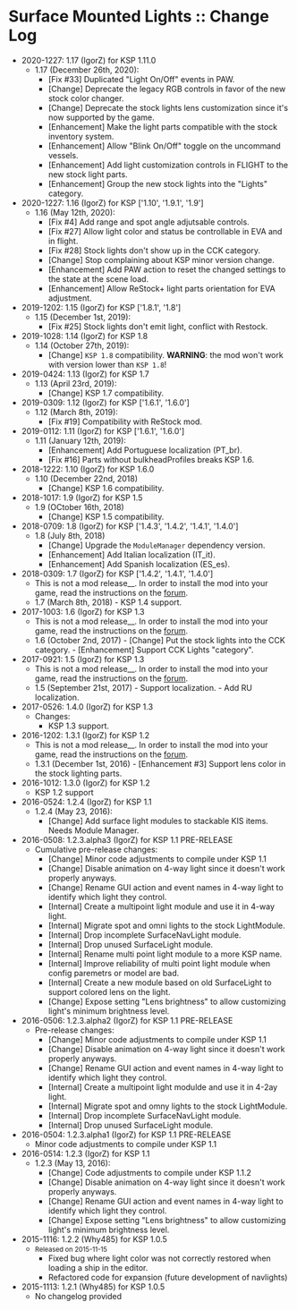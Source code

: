 # Surface Mounted Lights :: Change Log

* 2020-1227: 1.17 (IgorZ) for KSP 1.11.0
	+ 1.17 (December 26th, 2020):
		- [Fix #33] Duplicated "Light On/Off" events in PAW.
		- [Change] Deprecate the legacy RGB controls in favor of the new stock color changer.
		- [Change] Deprecate the stock lights lens customization since it's now supported by the game.
		- [Enhancement] Make the light parts compatible with the stock inventory system.
		- [Enhancement] Allow "Blink On/Off" toggle on the uncommand vessels.
		- [Enhancement] Add light customization controls in FLIGHT to the new stock light parts.
		- [Enhancement] Group the new stock lights into the "Lights" category.
* 2020-1227: 1.16 (IgorZ) for KSP ['1.10', '1.9.1', '1.9']
	+ 1.16 (May 12th, 2020):
		- [Fix #4] Add range and spot angle adjutsable controls.
		- [Fix #27] Allow light color and status be controllable in EVA and in flight.
		- [Fix #28] Stock lights don't show up in the CCK category.
		- [Change] Stop complaining about KSP minor version change.
		- [Enhancement] Add PAW action to reset the changed settings to the state at the scene load.
		- [Enhancement] Allow ReStock+ light parts orientation for EVA adjustment.
* 2019-1202: 1.15 (IgorZ) for KSP ['1.8.1', '1.8']
	+ 1.15 (December 1st, 2019):
		- [Fix #25] Stock lights don't emit light, conflict with Restock.
* 2019-1028: 1.14 (IgorZ) for KSP 1.8
	+ 1.14 (October 27th, 2019):
		- [Change] `KSP 1.8` compatibility. __WARNING__: the mod won't work with version lower than `KSP 1.8`!
* 2019-0424: 1.13 (IgorZ) for KSP 1.7
	+ 1.13 (April 23rd, 2019):
		- [Change] KSP 1.7 compatibility.
* 2019-0309: 1.12 (IgorZ) for KSP ['1.6.1', '1.6.0']
	+ 1.12 (March 8th, 2019):
		- [Fix #19] Compatibility with ReStock mod.
* 2019-0112: 1.11 (IgorZ) for KSP ['1.6.1', '1.6.0']
	+ 1.11 (January 12th, 2019):
		- [Enhancement] Add Portuguese localization (PT_br).
		- [Fix #16] Parts without bulkheadProfiles breaks KSP 1.6.
* 2018-1222: 1.10 (IgorZ) for KSP 1.6.0
	+ 1.10 (December 22nd, 2018)
		- [Change] KSP 1.6 compatibility.
* 2018-1017: 1.9 (IgorZ) for KSP 1.5
	+ 1.9 (OCtober 16th, 2018)
		- [Change] KSP 1.5 compatibility.
* 2018-0709: 1.8 (IgorZ) for KSP ['1.4.3', '1.4.2', '1.4.1', '1.4.0']
	+ 1.8 (July 8th, 2018)
		- [Change] Upgrade the `ModuleManager` dependency version.
		- [Enhancement] Add Italian localization (IT_it).
		- [Enhancement] Add Spanish localization (ES_es).
* 2018-0309: 1.7 (IgorZ) for KSP ['1.4.2', '1.4.1', '1.4.0']
	+ This is not a mod release__. In order to install the mod into your game, read the instructions on the [forum](http://forum.kerbalspaceprogram.com/index.php?/topic/139724-12-surface-mounted-stock-alike-lights-for-self-illumination-v131/).
	+ 1.7 (March 8th, 2018)
			- KSP 1.4 support.
* 2017-1003: 1.6 (IgorZ) for KSP 1.3
	+ This is not a mod release__. In order to install the mod into your game, read the instructions on the [forum](http://forum.kerbalspaceprogram.com/index.php?/topic/139724-12-surface-mounted-stock-alike-lights-for-self-illumination-v131/).
	+ 1.6 (October 2nd, 2017)
			- [Change] Put the stock lights into the CCK category.
			- [Enhancement] Support CCK Lights "category".
* 2017-0921: 1.5 (IgorZ) for KSP 1.3
	+ This is not a mod release__. In order to install the mod into your game, read the instructions on the [forum](http://forum.kerbalspaceprogram.com/index.php?/topic/139724-12-surface-mounted-stock-alike-lights-for-self-illumination-v131/).
	+ 1.5 (September 21st, 2017)
			- Support localization.
			- Add RU localization.
* 2017-0526: 1.4.0 (IgorZ) for KSP 1.3
	+ Changes:
		- KSP 1.3 support.
* 2016-1202: 1.3.1 (IgorZ) for KSP 1.2
	+ This is not a mod release__. In order to install the mod into your game, read the instructions on the [forum](http://forum.kerbalspaceprogram.com/index.php?/topic/139724-12-surface-mounted-stock-alike-lights-for-self-illumination-v131/).
	+ 1.3.1 (December 1st, 2016)
			- [Enhancement #3] Support lens color in the stock lighting parts.
* 2016-1012: 1.3.0 (IgorZ) for KSP 1.2
	+ KSP 1.2 support
* 2016-0524: 1.2.4 (IgorZ) for KSP 1.1
	+ 1.2.4 (May 23, 2016):
		- [Change] Add surface light modules to stackable KIS items. Needs Module Manager.
* 2016-0508: 1.2.3.alpha3 (IgorZ) for KSP 1.1 PRE-RELEASE
	+ Cumulative pre-release changes:
		- [Change] Minor code adjustments to compile under KSP 1.1
		- [Change] Disable animation on 4-way light since it doesn't work properly anyways.
		- [Change] Rename GUI action and event names in 4-way light to identify which light they control.
		- [Internal] Create a multipoint light module and use it in 4-way light.
		- [Internal] Migrate spot and omni lights to the stock LightModule.
		- [Internal] Drop incomplete SurfaceNavLight module.
		- [Internal] Drop unused SurfaceLight module.
		- [Internal] Rename multi point light module to a more KSP name.
		- [Internal] Improve reliability of multi point light module when config paremetrs or model are bad.
		- [Internal] Create a new module based on old SurfaceLight to support colored lens on the light.
		- [Change] Expose setting "Lens brightness" to allow customizing light's minimum brightness level.
* 2016-0506: 1.2.3.alpha2 (IgorZ) for KSP 1.1 PRE-RELEASE
	+ Pre-release changes:
		- [Change] Minor code adjustments to compile under KSP 1.1
		- [Change] Disable animation on 4-way light since it doesn't work properly anyways.
		- [Change] Rename GUI action and event names in 4-way light to identify which light they control.
		- [Internal] Create a multipoint light modulde and use it in 4-2ay light.
		- [Internal] Migrate spot and omny lights to the stock LightModule.
		- [Internal] Drop incomplete SurfaceNavLight module.
		- [Internal] Drop unused SurfaceLight module.
* 2016-0504: 1.2.3.alpha1 (IgorZ) for KSP 1.1 PRE-RELEASE
	+ Minor code adjustments to compile under KSP 1.1
* 2016-0514: 1.2.3 (IgorZ) for KSP 1.1
	+ 1.2.3 (May 13, 2016):
		- [Change] Code adjustments to compile under KSP 1.1.2
		- [Change] Disable animation on 4-way light since it doesn't work properly anyways.
		- [Change] Rename GUI action and event names in 4-way light to identify which light they control.
		- [Change] Expose setting "Lens brightness" to allow customizing light's minimum brightness level.
* 2015-1116: 1.2.2 (Why485) for KSP 1.0.5
	+ <small class="text text-muted">Released on 2015-11-15</small>
		- Fixed bug where light color was not correctly restored when loading a ship in the editor.
		- Refactored code for expansion (future development of navlights)
* 2015-1113: 1.2.1 (Why485) for KSP 1.0.5
	+ No changelog provided
